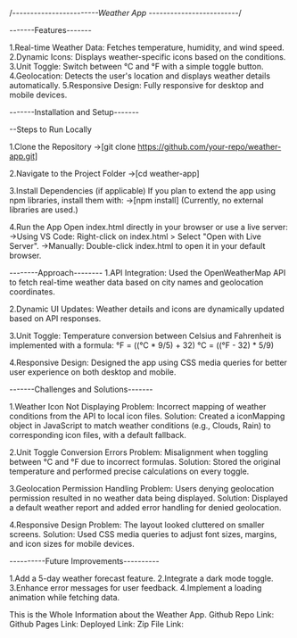 /*------------------------Weather App -------------------------*/

-------Features-------

1.Real-time Weather Data: Fetches temperature, humidity, and wind speed.
2.Dynamic Icons: Displays weather-specific icons based on the conditions.
3.Unit Toggle: Switch between °C and °F with a simple toggle button.
4.Geolocation: Detects the user's location and displays weather details automatically.
5.Responsive Design: Fully responsive for desktop and mobile devices.


-------Installation and Setup-------


--Steps to Run Locally

1.Clone the Repository
->[git clone https://github.com/your-repo/weather-app.git]

2.Navigate to the Project Folder
->[cd weather-app]

3.Install Dependencies (if applicable)
If you plan to extend the app using npm libraries, install them with:
->[npm install]
(Currently, no external libraries are used.)

4.Run the App
Open index.html directly in your browser or use a live server:
  ->Using VS Code: Right-click on index.html > Select "Open with Live Server".
  ->Manually: Double-click index.html to open it in your default browser.

--------Approach--------
1.API Integration: Used the OpenWeatherMap API to fetch real-time weather data based on city names and geolocation coordinates.

2.Dynamic UI Updates: Weather details and icons are dynamically updated based on API responses.

3.Unit Toggle: Temperature conversion between Celsius and Fahrenheit is implemented with a formula:
°F = ((°C * 9/5) + 32)
°C = ((°F - 32) * 5/9)

4.Responsive Design: Designed the app using CSS media queries for better user experience on both desktop and mobile.

-------Challenges and Solutions-------

1.Weather Icon Not Displaying
Problem: Incorrect mapping of weather conditions from the API to local icon files.
Solution: Created a iconMapping object in JavaScript to match weather conditions (e.g., Clouds, Rain) to corresponding icon files, with a default fallback.

2.Unit Toggle Conversion Errors
Problem: Misalignment when toggling between °C and °F due to incorrect formulas.
Solution: Stored the original temperature and performed precise calculations on every toggle.

3.Geolocation Permission Handling
Problem: Users denying geolocation permission resulted in no weather data being displayed.
Solution: Displayed a default weather report and added error handling for denied geolocation.

4.Responsive Design
Problem: The layout looked cluttered on smaller screens.
Solution: Used CSS media queries to adjust font sizes, margins, and icon sizes for mobile devices.


----------Future Improvements----------

1.Add a 5-day weather forecast feature.
2.Integrate a dark mode toggle.
3.Enhance error messages for user feedback.
4.Implement a loading animation while fetching data.


This is the Whole Information about the Weather App.
Github Repo Link:
Github Pages Link:
Deployed Link:
Zip File Link:
